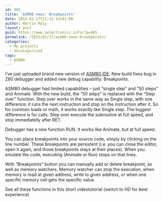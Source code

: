 ```yaml
---
id: 465
title: 'ASM80 news: Breakpoints'
date: 2015-01-17T21:32:13+01:00
author: Martin Maly
layout: post
guid: https://www.uelectronics.info/?p=465
permalink: /2015/01/17/asm80-news-breakpoints/
categories:
  - My projects
  - Uncategorized
tags:
  - ASM80
---
```

I&#8217;ve just uploaded brand new version of [ASM80 IDE](https://www.asm80.com). New build fixes bug in Z80 debugger and added new debug capability: Breakpoints.

<!--more-->

ASM80 debugger had limited capabilities &#8211; just &#8220;single step&#8221; and &#8220;50 steps&#8221; and Animate. With the new build, the &#8220;50 steps&#8221; is replaced with the &#8220;Step over&#8221; function. Step over works in the same way as Single step, with one difference: it runs the next instruction and stop on the instruction after it. So for common loads or math, it works exactly like Single step. The biggest difference is for calls. Step over execute the subroutine at full speed, and stop immediatelly after RET.

Debugger has a new function RUN. It works like Animate, but at full speed.

You can place breakpoints into your source code, simply by clicking on the line number. These breakpoints are persistent (i.e. you can close the editor, open it again, and those breakpoints stays at their places). When you emulate the code, executing (Animate or Run) stops on that lines.

With &#8220;Breakpoints&#8221; button you can manually add or delete breakpoint, as well as memory watchers. Memory watcher can stop the execution, when memory is read at given address, write to given address, or when one specific memory cell gets the specific value.

See all these functions in this short videotutorial (switch to HD for best experience)